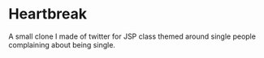 # Heartbreak
A small clone I made of twitter for JSP class themed around single people complaining about being single. 
